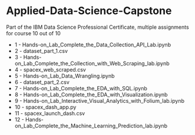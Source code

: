 # Applied-Data-Science-Capstone
Part of the IBM Data Science Professional Certificate, multiple assignments for course 10 out of 10

* 1 - Hands-on_Lab_Complete_the_Data_Collection_API_Lab.ipynb
* 2 - dataset_part_1.csv
* 3 - Hands-on_Lab_Complete_the_Collection_with_Web_Scraping_lab.ipynb
* 4 - spacex_web_scraped.csv
* 5 - Hands-on_Lab_Data_Wrangling.ipynb
* 6 - dataset_part_2.csv
* 7 - Hands-on_Lab_Complete_the_EDA_with_SQL.ipynb
* 8 - Hands-on_Lab_Complete_the_EDA_with_Visualization.ipynb
* 9 - Hands-on_Lab_Interactive_Visual_Analytics_with_Folium_lab.ipynb
* 10 - spacex_dash_app.py
* 11 - spacex_launch_dash.csv
* 12 - Hands-on_Lab_Complete_the_Machine_Learning_Prediction_lab.ipynb
  
